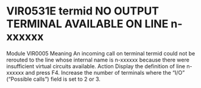 # VIR0531E termid NO OUTPUT TERMINAL AVAILABLE ON LINE n-xxxxxx
Module
    VIR0005
Meaning
    An incoming call on terminal termid could not be rerouted to the line whose internal name is n-xxxxxx because there were insufficient virtual circuits available.
Action
    Display the definition of line n-xxxxxx and press F4. Increase the number of terminals where the “I/O” (“Possible calls”) field is set to 2 or 3.
